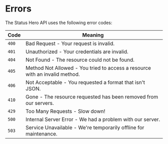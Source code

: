 # Errors

The Status Hero API uses the following error codes:

Code | Meaning
---------- | -------
`400` | Bad Request - Your request is invalid.
`401` | Unauthorized - Your credentials are invalid.
`404` | Not Found - The resource could not be found.
`405` | Method Not Allowed - You tried to access a resource with an invalid method.
`406` | Not Acceptable - You requested a format that isn't JSON.
`410` | Gone - The resource requested has been removed from our servers.
`429` | Too Many Requests - Slow down!
`500` | Internal Server Error - We had a problem with our server. 
`503` | Service Unavailable - We're temporarily offline for maintenance. 
